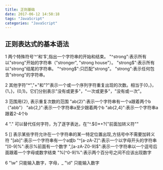 ```yaml
---
title: 正则基础
date: 2017-06-12 14:58:18
tags: "JavaScript"
categories: "JavaScript"
---
```

##  正则表达式的基本语法
1 两个特殊符号'^'和'$',指出一个字符串的开始和结束。
"^strong":表示所有以"strong"开始的字符串（"stronger", "strong house"）。
"strong$":表示所有以"strong"结尾的字符串。
"^strong$":只匹配"strong"。
"strong":表示任何包含"strong"的字符串。

2 其他字符"*","+"和"?"表示一个或一个序列字符重复出现的次数。相当于{0，}，{1，}，{0,1}。它们分别表示"没有或更多"，"一次或更多"，"没有或一次"。

3 范围用{2}, 表示重复次数的范围
"ab{2}":表示一个字符串有一个a跟着两个b（"abb"）
"ab{2,}":表示一个字符串a至少跟着两个b
"ab{2,4}":表示一个字符串a跟着2-4个b

4 "." 可以替代任何字符，为了逐字表达，在"^.$()*+?{\"前面加转义符"\"

5 [] 表示某些字符允许在一个字符串的某一特定位置出现,方括号中不需要加转义符
"[ab]":表示一个字符串有一个a或b
"^[a-zA-Z]":表示一个以字母开头的字符串
"[0-9]%":表示%前面有一个数字
",[a-zA-Z0-9]$":表示一个字符串以一个逗号后面跟着一个字母或数字结束
"%[^0-9]%":表示两个百分号之间不应该出现数字

6 "\w" 只能输入数字，字母，_
  "\d" 只能输入数字
